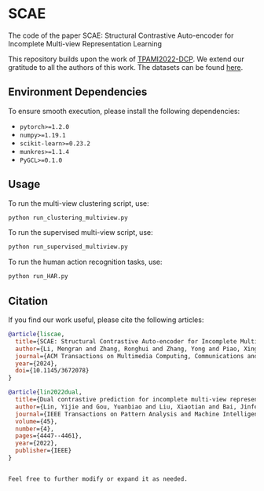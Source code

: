 # SCAE
The code of the paper SCAE: Structural Contrastive Auto-encoder for Incomplete Multi-view Representation Learning

This repository builds upon the work of [TPAMI2022-DCP](https://github.com/XLearning-SCU/2022-TPAMI-DCP). We extend our gratitude to all the authors of this work. The datasets can be found [here](https://github.com/XLearning-SCU/2022-TPAMI-DCP).

## Environment Dependencies

To ensure smooth execution, please install the following dependencies:

- `pytorch>=1.2.0`
- `numpy>=1.19.1`
- `scikit-learn>=0.23.2`
- `munkres>=1.1.4`
- `PyGCL>=0.1.0`

## Usage

To run the multi-view clustering script, use:
```bash
python run_clustering_multiview.py
```
To run the supervised multi-view script, use:
```bash
python run_supervised_multiview.py
```
To run the human action recognition tasks, use:
```bash
python run_HAR.py
```
## Citation

If you find our work useful, please cite the following articles:

```bibtex
@article{liscae,
  title={SCAE: Structural Contrastive Auto-encoder for Incomplete Multi-view Representation Learning},
  author={Li, Mengran and Zhang, Ronghui and Zhang, Yong and Piao, Xinglin and Zhao, Shiyu and Yin, Baocai},
  journal={ACM Transactions on Multimedia Computing, Communications and Applications},
  year={2024},
  doi={10.1145/3672078}
}

@article{lin2022dual,
  title={Dual contrastive prediction for incomplete multi-view representation learning},
  author={Lin, Yijie and Gou, Yuanbiao and Liu, Xiaotian and Bai, Jinfeng and Lv, Jiancheng and Peng, Xi},
  journal={IEEE Transactions on Pattern Analysis and Machine Intelligence},
  volume={45},
  number={4},
  pages={4447--4461},
  year={2022},
  publisher={IEEE}
}
```
```

Feel free to further modify or expand it as needed.
